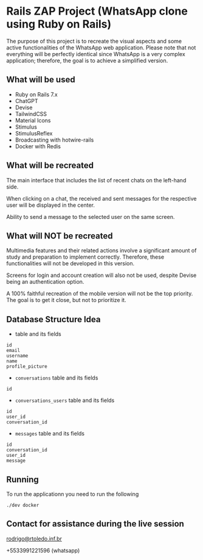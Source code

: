 # Rails ZAP Project (WhatsApp clone using Ruby on Rails)

The purpose of this project is to recreate the visual aspects and some active functionalities of the WhatsApp web application. Please note that not everything will be perfectly identical since WhatsApp is a very complex application; therefore, the goal is to achieve a simplified version.

## What will be used
- Ruby on Rails 7.x
- ChatGPT
- Devise
- TailwindCSS
- Material Icons
- Stimulus
- StimulusReflex
- Broadcasting with hotwire-rails
- Docker with Redis

## What will be recreated
The main interface that includes the list of recent chats on the left-hand side.

When clicking on a chat, the received and sent messages for the respective user will be displayed in the center.

Ability to send a message to the selected user on the same screen.

## What will NOT be recreated
Multimedia features and their related actions involve a significant amount of study and preparation to implement correctly. Therefore, these functionalities will not be developed in this version.

Screens for login and account creation will also not be used, despite Devise being an authentication option.

A 100% faithful recreation of the mobile version will not be the top priority. The goal is to get it close, but not to prioritize it.

## Database Structure Idea

- table and its fields
```
id
email
username
name
profile_picture
```

- `conversations` table and its fields
```
id
```

- `conversations_users` table and its fields
```
id
user_id
conversation_id
```

- `messages` table and its fields
```
id
conversation_id
user_id
message
```

## Running
To run the applicationn you need to run the following
```
./dev docker
```

## Contact for assistance during the live session
rodrigo@rtoledo.inf.br

+5533991221596 (whatsapp)